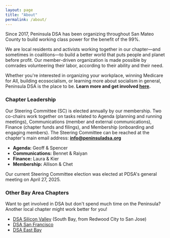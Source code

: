 ```yaml
---
layout: page
title: "About"
permalink: /about/
---
```


Since 2017, Peninsula DSA has been organizing throughout San Mateo County to build working class power for the benefit of the 99%. 
<br>

We are local residents and activists working together in our chapter—and sometimes in coalitions—to build a better world that puts people and planet before profit. Our member-driven organization is made possible by comrades volunteering their labor, according to their ability and their need.
<br>

Whether you're interested in organizing your workplace, winning Medicare for All, building ecosocialism, or learning more about socialism in general, Peninsula DSA is the place to be. **Learn more and get involved [here](../get-involved/).**

<h3>Chapter Leadership</h3>

Our Steering Committee (SC) is elected annually by our membership. Two co-chairs work together on tasks related to Agenda (planning and running meetings), Communications (member and external communications), Finance (chapter funds and filings), and Membership (onboarding and engaging members). The Steering Committee can be reached at the chapter's main email address: **info@peninsuladsa.org**

* **Agenda:** Geoff & Spencer
* **Communications:** Bennet & Raiyan
* **Finance:** Laura & Kier
* **Membership:** Allison & Chet

Our current Steering Committee election was elected at PDSA's general meeting on April 27, 2025. 

<h3>Other Bay Area Chapters</h3>

Want to get involved in DSA but don't spend much time on the Peninsula? Another local chapter might work better for you!

* [DSA Silicon Valley](https://svdsa.github.io/) (South Bay, from Redwood City to San Jose)
* [DSA San Francisco](https://dsasf.org/)
* [DSA East Bay](http://www.eastbaydsa.org/)
